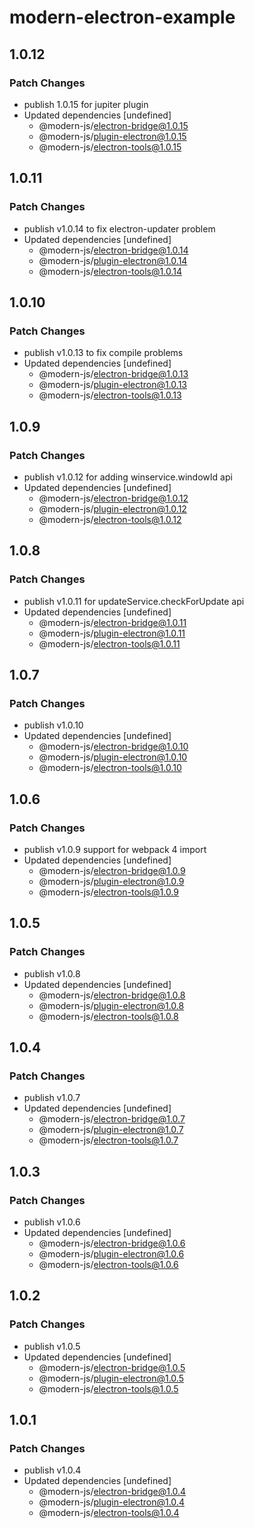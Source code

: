 # modern-electron-example

## 1.0.12

### Patch Changes

- publish 1.0.15 for jupiter plugin
- Updated dependencies [undefined]
  - @modern-js/electron-bridge@1.0.15
  - @modern-js/plugin-electron@1.0.15
  - @modern-js/electron-tools@1.0.15

## 1.0.11

### Patch Changes

- publish v1.0.14 to fix electron-updater problem
- Updated dependencies [undefined]
  - @modern-js/electron-bridge@1.0.14
  - @modern-js/plugin-electron@1.0.14
  - @modern-js/electron-tools@1.0.14

## 1.0.10

### Patch Changes

- publish v1.0.13 to fix compile problems
- Updated dependencies [undefined]
  - @modern-js/electron-bridge@1.0.13
  - @modern-js/plugin-electron@1.0.13
  - @modern-js/electron-tools@1.0.13

## 1.0.9

### Patch Changes

- publish v1.0.12 for adding winservice.windowId api
- Updated dependencies [undefined]
  - @modern-js/electron-bridge@1.0.12
  - @modern-js/plugin-electron@1.0.12
  - @modern-js/electron-tools@1.0.12

## 1.0.8

### Patch Changes

- publish v1.0.11 for updateService.checkForUpdate api
- Updated dependencies [undefined]
  - @modern-js/electron-bridge@1.0.11
  - @modern-js/plugin-electron@1.0.11
  - @modern-js/electron-tools@1.0.11

## 1.0.7

### Patch Changes

- publish v1.0.10
- Updated dependencies [undefined]
  - @modern-js/electron-bridge@1.0.10
  - @modern-js/plugin-electron@1.0.10
  - @modern-js/electron-tools@1.0.10

## 1.0.6

### Patch Changes

- publish v1.0.9 support for webpack 4 import
- Updated dependencies [undefined]
  - @modern-js/electron-bridge@1.0.9
  - @modern-js/plugin-electron@1.0.9
  - @modern-js/electron-tools@1.0.9

## 1.0.5

### Patch Changes

- publish v1.0.8
- Updated dependencies [undefined]
  - @modern-js/electron-bridge@1.0.8
  - @modern-js/plugin-electron@1.0.8
  - @modern-js/electron-tools@1.0.8

## 1.0.4

### Patch Changes

- publish v1.0.7
- Updated dependencies [undefined]
  - @modern-js/electron-bridge@1.0.7
  - @modern-js/plugin-electron@1.0.7
  - @modern-js/electron-tools@1.0.7

## 1.0.3

### Patch Changes

- publish v1.0.6
- Updated dependencies [undefined]
  - @modern-js/electron-bridge@1.0.6
  - @modern-js/plugin-electron@1.0.6
  - @modern-js/electron-tools@1.0.6

## 1.0.2

### Patch Changes

- publish v1.0.5
- Updated dependencies [undefined]
  - @modern-js/electron-bridge@1.0.5
  - @modern-js/plugin-electron@1.0.5
  - @modern-js/electron-tools@1.0.5

## 1.0.1

### Patch Changes

- publish v1.0.4
- Updated dependencies [undefined]
  - @modern-js/electron-bridge@1.0.4
  - @modern-js/plugin-electron@1.0.4
  - @modern-js/electron-tools@1.0.4
